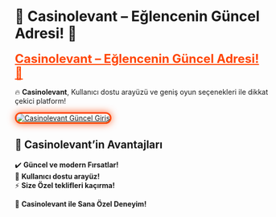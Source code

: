  # 💫 Casinolevant – Eğlencenin Güncel Adresi! 🤑

<a href="https://kerboaff.com/levant/" title="Casinolevant Güncel Giriş" style="color: #ff4501; font-size: 24px; font-weight: bold;">Casinolevant – Eğlencenin Güncel Adresi! 🤑  </a>  

🔥 **Casinolevant**, Kullanıcı dostu arayüzü ve geniş oyun seçenekleri ile dikkat çekici platform!  

<a href="https://kerboaff.com/levant/" title="Casinolevant Güncel Giriş">  
<img src="https://i.ibb.co/BtMhhf6/g-venligiris.jpg" alt="Casinolevant Güncel Giriş" style="max-width: 100%; border: 3px solid #ff4500; border-radius: 15px; box-shadow: 0px 0px 15px rgba(255, 69, 0, 0.8);">  
</a>  

## 🚀 Casinolevant’in Avantajları  
✔️ **Güncel ve modern Fırsatlar!**  
🎁 **Kullanıcı dostu arayüz!**  
⚡ **Size Özel teklifleri kaçırma!**  

💎 **Casinolevant ile Sana Özel Deneyim!**
